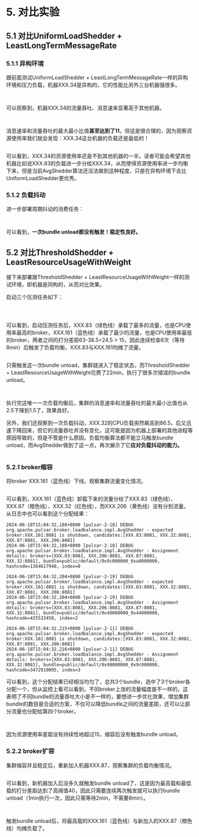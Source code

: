 # 5. 对比实验

## 5.1 **对比UniformLoadShedder + LeastLongTermMessageRate**

### **5.1.1 异构环境**

跟前面测试UniformLoadShedder + LeastLongTermMessageRate一样的异构环境和压力负载，机器XXX.34是异构的，它的性能比另外三台机器强很多。

<figure><img src="../.gitbook/assets/image (56).png" alt=""><figcaption></figcaption></figure>

<figure><img src="../.gitbook/assets/image (57).png" alt=""><figcaption></figcaption></figure>

可以观察到，机器XXX.34的流量吞吐、消息速率显著高于其他机器。

<figure><img src="../.gitbook/assets/image (58).png" alt=""><figcaption></figcaption></figure>

<figure><img src="../.gitbook/assets/image (59).png" alt=""><figcaption></figcaption></figure>

消息速率和流量吞吐的最大最小比值**甚至达到了11**，但这是很合理的，因为观察资源使用率我们就会发现：XXX.34这台机器的负载还是最低的！

<figure><img src="../.gitbook/assets/image (60).png" alt=""><figcaption></figcaption></figure>

可以看到，XXX.34的资源使用率还是不到其他机器的一半。读者可能会希望其他机器比如说XXX.83的负载进一步分给XXX.34，从而使得资源使用率进一步均衡下来，但是当前AvgShedder算法还没法做到这种程度，只是在异构环境下会比UniformLoadShedder更优秀。





### **5.1.2 负载抖动**

进一步部署周期抖动的消费任务：

<figure><img src="../.gitbook/assets/image (61).png" alt=""><figcaption></figcaption></figure>

<figure><img src="../.gitbook/assets/image (62).png" alt=""><figcaption></figcaption></figure>

可以看到，**一次bundle unload都没有触发！稳定性良好。**



## 5.2 **对比ThresholdShedder + LeastResourceUsageWithWeight**

接下来部署跟ThresholdShedder + LeastResourceUsageWithWeight一样的测试环境，即机器是同构的，从而对比效果。

启动三个压测任务如下：

<figure><img src="../.gitbook/assets/image (63).png" alt=""><figcaption></figcaption></figure>

<figure><img src="../.gitbook/assets/image (64).png" alt=""><figcaption></figcaption></figure>

<figure><img src="../.gitbook/assets/image (65).png" alt=""><figcaption></figcaption></figure>

可以看到，启动压测任务后，XXX.83（绿色线）承载了最多的流量，也是CPU使用率最高的broker，XXX.161（蓝色线）承载了最少的流量，也是CPU使用率最低的broker，两者之间的打分差距63-38.5=24.5 > 15，因此连续检查8次（等待8min）后触发了负载均衡，XXX.83与XXX.161均摊了流量。

<figure><img src="../.gitbook/assets/image (66).png" alt=""><figcaption></figcaption></figure>

只需触发这一次bundle unload，集群就进入了稳定状态，而ThresholdShedder + LeastResourceUsageWithWeight花费了22min，执行了很多次错误的bundle unload。



<figure><img src="../.gitbook/assets/image (67).png" alt=""><figcaption></figcaption></figure>

<figure><img src="../.gitbook/assets/image (68).png" alt=""><figcaption></figcaption></figure>

执行完这唯一一次负载均衡后，集群的消息速率和流量吞吐的最大最小比值也从2.5下降到1.5了，效果良好。

&#x20;

另外，我们还观察到一次负载抖动，XXX.32的CPU负载突然飙高到86.5，后又迅速下降回来，但它的流量吞吐并没有变化，这可能是因为机器上部署的其他进程等原因导致的，但是不管是什么原因，负载均衡算法都不能立马触发bundle unload，而AvgShedder做到了这一点，再次展示了它**应对负载抖动的能力。**

<figure><img src="../.gitbook/assets/image (69).png" alt=""><figcaption></figcaption></figure>



### **5.2.1 broker缩容**

将broker XXX.161（蓝色线）下线，观察集群流量变化情况。

<figure><img src="../.gitbook/assets/image (70).png" alt=""><figcaption></figcaption></figure>

可以看到，XXX.161（蓝色线）卸载下来的流量分给了XXX.83（绿色线）、XXX.87（橙色线）、XXX.32（红色线），而XXX.206（黄色线）没有分到流量。从日志中也可以看到这个分配结果：

```
2024-06-18T15:04:32,188+0800 [pulsar-2-18] DEBUG org.apache.pulsar.broker.loadbalance.impl.AvgShedder - expected broker:XXX.161:8081 is shutdown, candidates:[XXX.83:8081, XXX.32:8081, XXX.87:8081, XXX.206:8081]
2024-06-18T15:04:32,188+0800 [pulsar-2-18] DEBUG org.apache.pulsar.broker.loadbalance.impl.AvgShedder - Assignment details: brokers=[XXX.83:8081, XXX.206:8081, XXX.87:8081, XXX.32:8081], bundle=public/default/0x9c000000_0xa0000000, hashcode=1364617948, index=0
 
2024-06-18T15:04:32,204+0800 [pulsar-2-19] DEBUG org.apache.pulsar.broker.loadbalance.impl.AvgShedder - expected broker:XXX.161:8081 is shutdown, candidates:[XXX.83:8081, XXX.32:8081, XXX.87:8081, XXX.206:8081]
2024-06-18T15:04:32,204+0800 [pulsar-2-19] DEBUG org.apache.pulsar.broker.loadbalance.impl.AvgShedder - Assignment details: brokers=[XXX.83:8081, XXX.206:8081, XXX.87:8081, XXX.32:8081], bundle=public/default/0x40000000_0x44000000, hashcode=425532458, index=2
 
2024-06-18T15:04:32,215+0800 [pulsar-2-11] DEBUG org.apache.pulsar.broker.loadbalance.impl.AvgShedder - expected broker:XXX.161:8081 is shutdown, candidates:[XXX.83:8081, XXX.32:8081, XXX.87:8081, XXX.206:8081]
2024-06-18T15:04:32,216+0800 [pulsar-2-11] DEBUG org.apache.pulsar.broker.loadbalance.impl.AvgShedder - Assignment details: brokers=[XXX.83:8081, XXX.206:8081, XXX.87:8081, XXX.32:8081], bundle=public/default/0x98000000_0x9c000000, hashcode=3472910095, index=3
```

可以看到，这个分配结果已经相当均匀了，总共3个bundle，选中了3个broker各分配一个，但从监控上看可以看到，不同broker上涨的流量幅度是不一样的，这表明了不同bundle的流量吞吐大小是不一样的，要想进一步优化效果，增加集群bundle的数目是合适的方案，不仅可以降低bundle之间的流量差距，还可以让部分流量也分配给第四个broker。

<figure><img src="../.gitbook/assets/image (2).png" alt=""><figcaption></figcaption></figure>

<figure><img src="../.gitbook/assets/image (3).png" alt=""><figcaption></figcaption></figure>

因为资源使用率差距没有持续性地超过15，缩容后没有触发bundle unload。



### **5.2.2 broker扩容**

集群缩容并且稳定后，重新加入机器XXX.87，观察集群的负载均衡情况。

<figure><img src="../.gitbook/assets/image (4).png" alt=""><figcaption></figcaption></figure>

可以看到，新机器加入后没多久就触发bundle unload了，这是因为最高载和最低载的打分差距达到了高阈值40，因此只需要连续两次触发就可以执行bundle unload（1min执行一次，因此只需等待2min，不需要8min）。

<figure><img src="../.gitbook/assets/image (5).png" alt=""><figcaption></figcaption></figure>

<figure><img src="../.gitbook/assets/image (6).png" alt=""><figcaption></figcaption></figure>

触发bundle unload后，将最高载的XXX.161（蓝色线）与新加入的XXX.87（橙色线）均摊负载了。









